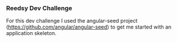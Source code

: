### Reedsy Dev Challenge

For this dev challenge I used the angular-seed project (https://github.com/angular/angular-seed) to get me started with an application skeleton.